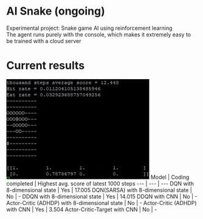 # AI Snake (ongoing)
Experimental project: Snake game AI using reinforcement learning\
The agent runs purely with the console, which makes it extremely easy to be trained with a cloud server

# Current results
![](https://github.com/zysoong/ai-greedy-snake/blob/master/images/example_ddqn_reduced.gif?raw=true)
Model | Coding completed | Highest avg. score of latest 1000 steps
--- | --- | --- 
DQN with 8-dimensional state | Yes | 17.005
DQN(SARSA) with 8-dimensional state | No | -
DDQN with 8-dimensional state | Yes | 14.015
DDQN with CNN | No | -
Actor-Critic (ADHDP) with 8-dimensional state | No | -
Actor-Critic (ADHDP) with CNN | Yes | 3.504
Actor-Critic-Target with CNN | No | -
